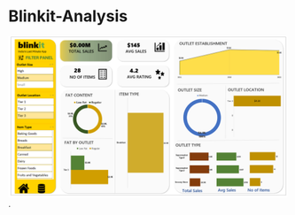 # Blinkit-Analysis
 ![Image Alt](https://github.com/AnanyaLamba/Blinkit-Analysis/blob/24bf31e86af79330944f821740180cf09d07fccd/Screenshot%202025-02-17%20161422.png).



